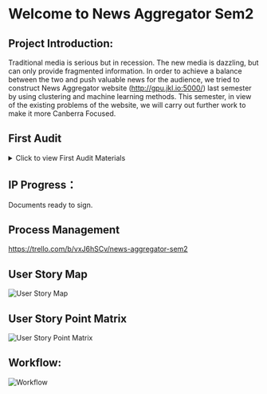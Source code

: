 # Welcome to News Aggregator Sem2
## Project Introduction:

Traditional media is serious but in recession. The new media is dazzling, but can only provide fragmented information. In order to achieve a balance between the two and push valuable news for the audience, we tried to construct News Aggregator website (http://gpu.jkl.io:5000/) last semester by using clustering and machine learning methods. This semester, in view of the existing problems of the website, we will carry out further work to make it more Canberra Focused.

## First Audit
<details>

  ##<summary>Click to view First Audit Materials</font></summary>

#### [Audit Slides](https://github.com/GeoZam/NewsAggregatorSem2/blob/master/Documents/Audit1/audit1.pdf) 

#### [Statement of Work](https://github.com/GeoZam/NewsAggregatorSem2/blob/master/Documents/Audit1/SOW_Unsigned.pdf)

#### [Requirements](https://github.com/GeoZam/NewsAggregatorSem2/blob/master/Documents/Audit1/Requirement.md)

#### [Decision Making](https://github.com/GeoZam/NewsAggregatorSem2/blob/master/Documents/Audit1/Decision%20Making.md)

#### [Teamwork](https://github.com/GeoZam/NewsAggregatorSem2/blob/master/Documents/Audit1/Teamwork.md)

#### [Communication](https://github.com/GeoZam/NewsAggregatorSem2/blob/master/Documents/Audit1/Communication.md)

#### [Feedback](https://github.com/GeoZam/NewsAggregatorSem2/blob/master/Documents/Audit1/Feedback.md)

[Tools](https://github.com/GeoZam/NewsAggregatorSem2/blob/master/Documents/Audit1/Tools.md)

[Reources, Costs, Risks](https://github.com/GeoZam/NewsAggregatorSem2/blob/master/Documents/Audit1/Resources_Costs_Risks.md)

[Schedule](https://github.com/GeoZam/NewsAggregatorSem2/blob/master/Documents/Audit1/schedule.png)

[Current Burndown Chart (till week2)](https://github.com/GeoZam/NewsAggregatorSem2/blob/master/Documents/Audit1/Burndown.png)

[Current Gantt Chart (till week2)](https://github.com/GeoZam/NewsAggregatorSem2/blob/master/Documents/Audit1/Gantt.png)

</details>








## IP Progress：

Documents ready to sign.

## Process Management

https://trello.com/b/vxJ6hSCv/news-aggregator-sem2

## User Story Map
![User Story Map](https://github.com/GeoZam/NewsAggregatorSem2/blob/master/Documents/Audit1/User%20Story%20Map.png)

## User Story Point Matrix
![User Story Point Matrix](https://github.com/GeoZam/NewsAggregatorSem2/blob/master/Documents/Audit1/User%20Story%20Point%20Matrix.png)

## Workflow:

![Workflow](https://github.com/GeoZam/NewsAggregatorSem2/blob/master/Documents/Audit1/Workflow.png)

